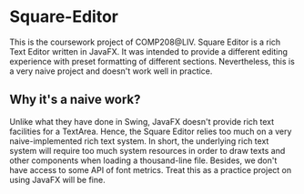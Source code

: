 # Square-Editor

This is the coursework project of COMP208@LIV. 
Square Editor is a rich Text Editor written in JavaFX. It was intended to provide a different editing experience with preset formatting of different sections. Nevertheless, this is a very naive project and doesn't work well in practice.

## Why it's a naive work?

Unlike what they have done in Swing, JavaFX doesn't provide rich text facilities for a TextArea. Hence, the Square Editor relies too much on a very naive-implemented rich text system. In short, the underlying rich text system will require too much system resources in order to draw texts and other components when loading a thousand-line file. Besides, we don't have access to some API of font metrics. Treat this as a practice project on using JavaFX will be fine.
